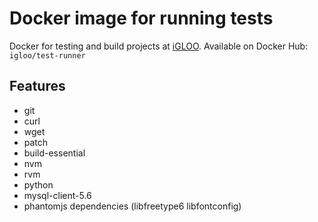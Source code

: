 # Docker image for running tests

Docker for testing and build projects at [iGLOO](http://igloo.be).
Available on Docker Hub: `igloo/test-runner`

## Features

- git
- curl
- wget
- patch
- build-essential
- nvm
- rvm
- python
- mysql-client-5.6
- phantomjs dependencies (libfreetype6 libfontconfig)
